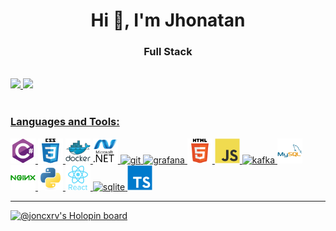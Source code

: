 <h1 align="center">Hi 👋, I'm Jhonatan</h1>
<h3 align="center">Full Stack</h3>
<div style="display: inline_block"><br>
  <a href="https://github.com/JonCxrv">
  <img height="180em" src="https://github-readme-stats-eight-theta.vercel.app/api?username=JonCxrv&show_icons=true&theme=tokyonight&include_all_commits=true&count_private=true&include_all_commits=true"/>
  <img height="180em" src="https://github-readme-stats-eight-theta.vercel.app/api/top-langs/?username=JonCxrv&layout=compact&langs_count=8&theme=tokyonight&card_width=350"/>
<div>
<br>
<h3 align="left">Languages and Tools:</h3>
<div align="left">
    <a href="https://www.w3schools.com/cs/" target="_blank" rel="noreferrer"> <img
            src="https://raw.githubusercontent.com/devicons/devicon/master/icons/csharp/csharp-original.svg"
            alt="csharp" width="40" height="40" /> </a> <a href="https://www.w3schools.com/css/" target="_blank"
        rel="noreferrer"> <img
            src="https://raw.githubusercontent.com/devicons/devicon/master/icons/css3/css3-original-wordmark.svg"
            alt="css3" width="40" height="40" /> </a> <a href="https://www.docker.com/" target="_blank"
        rel="noreferrer"> <img
            src="https://raw.githubusercontent.com/devicons/devicon/master/icons/docker/docker-original-wordmark.svg"
            alt="docker" width="40" height="40" /> </a> <a href="https://dotnet.microsoft.com/" target="_blank"
        rel="noreferrer"> <img
            src="https://raw.githubusercontent.com/devicons/devicon/master/icons/dot-net/dot-net-original-wordmark.svg"
            alt="dotnet" width="40" height="40" /> </a> <a href="https://git-scm.com/" target="_blank" rel="noreferrer">
        <img src="https://www.vectorlogo.zone/logos/git-scm/git-scm-icon.svg" alt="git" width="40" height="40" /> </a>
    <a href="https://grafana.com" target="_blank" rel="noreferrer"> <img
            src="https://www.vectorlogo.zone/logos/grafana/grafana-icon.svg" alt="grafana" width="40" height="40" />
    </a> <a href="https://www.w3.org/html/" target="_blank" rel="noreferrer"> <img
            src="https://raw.githubusercontent.com/devicons/devicon/master/icons/html5/html5-original-wordmark.svg"
            alt="html5" width="40" height="40" /> </a> <a href="https://developer.mozilla.org/en-US/docs/Web/JavaScript"
        target="_blank" rel="noreferrer"> <img
            src="https://raw.githubusercontent.com/devicons/devicon/master/icons/javascript/javascript-original.svg"
            alt="javascript" width="40" height="40" /> </a> <a href="https://kafka.apache.org/" target="_blank"
        rel="noreferrer"> <img src="https://www.vectorlogo.zone/logos/apache_kafka/apache_kafka-icon.svg" alt="kafka"
            width="40" height="40" /> </a> <a href="https://www.mysql.com/" target="_blank" rel="noreferrer"> <img
            src="https://raw.githubusercontent.com/devicons/devicon/master/icons/mysql/mysql-original-wordmark.svg"
            alt="mysql" width="40" height="40" /> </a> <a href="https://www.nginx.com" target="_blank" rel="noreferrer">
        <img src="https://raw.githubusercontent.com/devicons/devicon/master/icons/nginx/nginx-original.svg" alt="nginx"
            width="40" height="40" /> </a> <a href="https://www.python.org" target="_blank" rel="noreferrer"> <img
            src="https://raw.githubusercontent.com/devicons/devicon/master/icons/python/python-original.svg"
            alt="python" width="40" height="40" /> </a> <a href="https://reactjs.org/" target="_blank" rel="noreferrer">
        <img src="https://raw.githubusercontent.com/devicons/devicon/master/icons/react/react-original-wordmark.svg"
            alt="react" width="40" height="40" /> </a> <a href="https://www.sqlite.org/" target="_blank"
        rel="noreferrer"> <img src="https://www.vectorlogo.zone/logos/sqlite/sqlite-icon.svg" alt="sqlite" width="40"
            height="40" /> </a> <a href="https://www.typescriptlang.org/" target="_blank" rel="noreferrer"> <img
            src="https://raw.githubusercontent.com/devicons/devicon/master/icons/typescript/typescript-original.svg"
            alt="typescript" width="40" height="40" /> </a>
</div>


---

[![@joncxrv's Holopin board](https://holopin.me/joncxrv)](https://holopin.io/@joncxrv)
   
